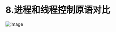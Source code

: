 # 8.进程和线程控制原语对比  

![image](https://user-images.githubusercontent.com/58176267/173833033-5c4ea411-8d34-40c1-9f93-3266c577f851.png)  




